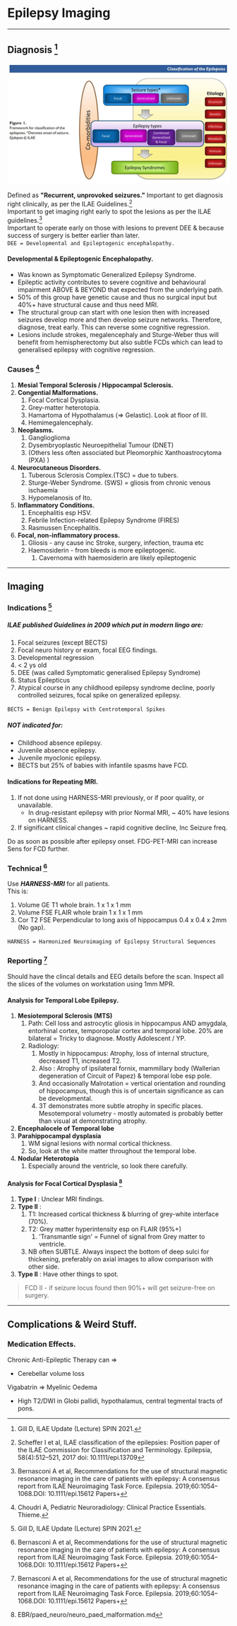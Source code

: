 # Epilepsy Imaging 

---

[^Gill_2021]:Gill D, ILAE Update (Lecture) SPIN 2021.
[^ILAE_2019]:Bernasconi A et al, Recommendations for the use of structural magnetic resonance imaging in the care of patients with epilepsy: A consensus report from ILAE Neuroimaging Task Force. Epilepsia. 2019;60:1054–1068.DOI: 10.1111/epi.15612 Papers+
[^ILAE_2017]:Scheffer I et al, ILAE classification of the epilepsies: Position paper of the ILAE Commission for Classification and Terminology. Epilepsia, 58(4):512–521, 2017 doi: 10.1111/epi.13709 
[^Choudri_2017]:Choudri A, Pediatric Neuroradiology: Clinical Practice Essentials. Thieme.
[^EBR_2021]:EBR/paed_neuro/neuro_paed_malformation.md

## Diagnosis [^Gill_2021]

![ILAE Diagnosis](/paed_neuro/images/ILAE_Classification_Overview.png) 

Defined as **"Recurrent, unprovoked seizures."** 
Important to get diagnosis right clinically, as per the ILAE Guidelines.[^ILAE_2017]  
Important to get imaging right early to spot the lesions as per the ILAE guidelines.[^ILAE_2019]  
Important to operate early on those with lesions to prevent DEE & because success of surgery is better earlier than later.  
`DEE = Developmental and Epileptogenic encephalopathy.`

#### Developmental & Epileptogenic Encephalopathy.
- Was known as Symptomatic Generalized Epilepsy Syndrome.
- Epileptic activity contributes to severe cognitive and behavioural impairment ABOVE & BEYOND that expected from the underlying path.  
- 50% of this group have genetic cause and thus no surgical input but 40%+ have structural cause and thus need MRI.
- The structural group can start with one lesion then with increased seizures develop more and then develop seizure networks. Therefore, diagnose, treat early. This can reverse some cognitive regression. 
- Lesions include strokes, megalencephaly and Sturge-Weber thus will benefit from hemispherectomy but also subtle FCDs which can lead to generalised epilepsy with cognitive regression.

### **Causes** [^Choudri_2017] 
1. **Mesial Temporal Sclerosis / Hippocampal Sclerosis.**
1. **Congential Malformations.**
    1. Focal Cortical Dysplasia.
    2. Grey-matter heterotopia. 
    3. Hamartoma of Hypothalamus (=> Gelastic). Look at floor of III.
    4. Hemimegalencephaly. 
1. **Neoplasms.**
    1. Ganglioglioma 
    2. Dysembryoplastic Neuroepithelial Tumour (DNET) 
    3. (Others less often associated but Pleomorphic Xanthoastrocytoma (PXA) )
1. **Neurocutaneous Disorders.**
    1. Tuberous Sclerosis Complex.(TSC) = due to tubers.
    2. Sturge-Weber Syndrome. (SWS) = gliosis from chronic venous ischaemia
    3. Hypomelanosis of Ito.
1. **Inflammatory Conditions.**
    1. Encephalitis esp HSV. 
    2. Febrile Infection-related Epilepsy Syndrome (FIRES) 
    3. Rasmussen Encephalitis. 
1. **Focal, non-inflammatory process.**
    1. Gliosis - any cause inc Stroke, surgery, infection, trauma etc
    2. Haemosiderin - from bleeds is more epileptogenic. 
        1. Cavernoma with haemosiderin are likely epileptogenic

---

## Imaging 

### Indications [^Gill_2021] 

##### ILAE published Guidelines in 2009 which put in modern lingo are:
1. Focal seizures (except BECTS)
2. Focal neuro history or exam, focal EEG findings.
3. Developmental regression
4. < 2 ys old
5. DEE (was called Symptomatic generalised Epilepsy Syndrome)
6. Status Epilepticus
7. Atypical course in any childhood epilepsy syndrome decline, poorly controlled seizures, focal spike on generalized epilepsy.   

`BECTS = Benign Epilepsy with Centrotemporal Spikes`  

##### NOT indicated for:  
- Childhood absence epilepsy.
- Juvenile absence epilepsy.
- Juvenile myoclonic epilepsy.
- BECTS
but 25% of babies with infantile spasms have FCD. 

#### Indications for Repeating MRI.  
1. If not done using HARNESS-MRI previously, or if poor quality, or unavailable.
    - In drug-resistant epilepsy with prior Normal MRI, ~ 40% have lesions on
      HARNESS.
2. If significant clinical changes ~ rapid cognitive decline, Inc Seizure freq.

Do as soon as possible after epilepsy onset.
FDG-PET-MRI can increase Sens for FCD further. 

### Technical [^ILAE_2019]

Use ***HARNESS-MRI*** for all patients.  
This is:
1. Volume GE T1 whole brain. 1 x 1 x 1 mm 
2. Volume FSE FLAIR whole brain 1 x 1 x 1 mm
3. Cor T2 FSE Perpendicular to long axis of hippocampus 0.4 x 0.4 x 2mm (No gap). 

`HARNESS = Harmonized Neuroimaging of Epilepsy Structural Sequences`

### Reporting  [^ILAE_2019]

Should have the clincal details and EEG details before the scan. 
Inspect all the slices of the volumes on workstation using 1mm MPR.

#### Analysis for Temporal Lobe Epilepsy.
1. **Mesiotemporal Sclerosis (MTS)**
    1. Path: Cell loss and astrocytic gliosis in hippocampus AND amygdala, entorhinal cortex, temporopolar cortex and temporal lobe. 20% are bilateral = Tricky to diagnose. Mostly Adolescent / YP.
    2. Radiology: 
        1. Mostly in hippocampus: Atrophy, loss of internal structure, decreased T1, increased T2.
        2. Also : Atrophy of ipsilateral fornix, mammillary body (Wallerian degeneration of Circuit of Papez) & temporal lobe esp pole.
        3. And occasionally Malrotation = vertical orientation and rounding of hippocampus, though this is of uncertain significance as can be developmental.  
        4. 3T demonstrates more subtle atrophy in specific places. Mesotemporal volumetry - mostly automated is probably better than visual at demonstrating atrophy.  
2. **Encephalocele of Temporal lobe**
3. **Parahippocampal dysplasia** 
    1. WM signal lesions with normal cortical thickness.
    2. So, look at the white matter throughout the temporal lobe.
4. **Nodular Heterotopia**
    1. Especially around the ventricle, so look there carefully. 

#### Analysis for Focal Cortical Dysplasia [^EBR_2021] 
1. **Type I** : Unclear MRI findings. 
2. **Type II** : 
    1. T1: Increased cortical thickness & blurring of grey-white interface (70%).
    2. T2: Grey matter hyperintensity esp on FLAIR (95%+) 
        1. 'Transmantle sign' = Funnel of signal from Grey matter to ventricle.
    3. NB often SUBTLE. Always inspect the bottom of deep sulci for thickening, preferably on axial images to allow comparison with other side.  
3. **Type II** : Have other things to spot. 
> FCD II - if seizure locus found then 90%+ will get seizure-free on surgery.

--- 

## Complications & Weird Stuff. 

### Medication Effects.

Chronic Anti-Epileptic Therapy can => 
 - Cerebellar volume loss  
 
Vigabatrin => Myelinic Oedema
 - High T2/DWI in Globi pallidi, hypothalamus, central tegmental tracts of pons.
